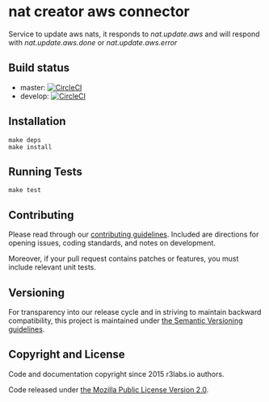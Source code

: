 # nat creator aws connector

Service to update aws nats, it responds to *nat.update.aws* and will respond with *nat.update.aws.done* or *nat.update.aws.error*

## Build status

* master: [![CircleCI](https://circleci.com/gh/ernestio/nat-creator-aws-connector/tree/master.svg?style=svg)](https://circleci.com/gh/ernestio/nat-creator-aws-connector/tree/master)
* develop: [![CircleCI](https://circleci.com/gh/ernestio/nat-creator-aws-connector/tree/develop.svg?style=svg)](https://circleci.com/gh/ernestio/nat-creator-aws-connector/tree/develop)

## Installation

```
make deps
make install
```

## Running Tests

```
make test
```

## Contributing

Please read through our
[contributing guidelines](CONTRIBUTING.md).
Included are directions for opening issues, coding standards, and notes on
development.

Moreover, if your pull request contains patches or features, you must include
relevant unit tests.

## Versioning

For transparency into our release cycle and in striving to maintain backward
compatibility, this project is maintained under [the Semantic Versioning guidelines](http://semver.org/).

## Copyright and License

Code and documentation copyright since 2015 r3labs.io authors.

Code released under
[the Mozilla Public License Version 2.0](LICENSE).
